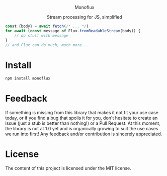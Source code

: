 <p align="center">
Monoflux
 </p>
<p align="center">
Stream processing for JS, simplified
 </p>


```javascript
const {body} = await fetch(/* ... */)
for await (const message of Flux.fromReadableStream(body)) {
    // do stuff with message
}
// and Flux can do much, much more...
```


# Install

```typescript
npm install monoflux
```

# Feedback

If something is missing from this library that makes it not fit your use case today, or if you find a bug that spoils
it for you, don't hesitate to create an Issue (just a stub is better than nothing!) or a Pull Request. At this moment, the library is not at 1.0 yet and is organically growing to suit the use cases we run into first! Any feedback and/or contribution is sincerely appreciated.


# License

The content of this project is licensed under the MIT license.
